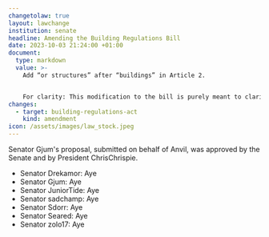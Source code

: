 ```yaml
---
changetolaw: true
layout: lawchange
institution: senate
headline: Amending the Building Regulations Bill
date: 2023-10-03 21:24:00 +01:00
document:
  type: markdown
  value: >-
    Add “or structures” after “buildings” in Article 2.


    For clarity: This modification to the bill is purely meant to clarify what is already covered by this bill. The word “buildings” can be confused by some people to only mean houses.
changes:
  - target: building-regulations-act
    kind: amendment
icon: /assets/images/law_stock.jpeg
---
```

Senator Gjum's proposal, submitted on behalf of Anvil, was approved by the Senate and by President ChrisChrispie.<!--more-->

- Senator Drekamor: Aye
- Senator Gjum: Aye
- Senator JuniorTide: Aye
- Senator sadchamp: Aye
- Senator Sdorr: Aye
- Senator Seared: Aye
- Senator zolo17: Aye
